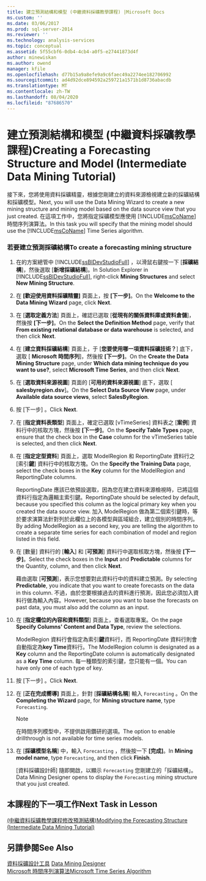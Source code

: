 ```yaml
---
title: 建立預測結構和模型 (中繼資料採礦教學課程) |Microsoft Docs
ms.custom: ''
ms.date: 03/06/2017
ms.prod: sql-server-2014
ms.reviewer: ''
ms.technology: analysis-services
ms.topic: conceptual
ms.assetid: 5f55cbf6-0db4-4cb4-a0f5-e27441873d4f
author: minewiskan
ms.author: owend
manager: kfile
ms.openlocfilehash: d77b15a9a8efe9a9c6faec49a2274ee182706992
ms.sourcegitcommit: ad4d92dce894592a259721a1571b1d8736abacdb
ms.translationtype: MT
ms.contentlocale: zh-TW
ms.lasthandoff: 08/04/2020
ms.locfileid: "87686570"
---
```

# <a name="creating-a-forecasting-structure-and-model-intermediate-data-mining-tutorial"></a><span data-ttu-id="ae2e0-102">建立預測結構和模型 (中繼資料採礦教學課程)</span><span class="sxs-lookup"><span data-stu-id="ae2e0-102">Creating a Forecasting Structure and Model (Intermediate Data Mining Tutorial)</span></span>
  <span data-ttu-id="ae2e0-103">接下來，您將使用資料採礦精靈，根據您剛建立的資料來源檢視建立新的採礦結構和採礦模型。</span><span class="sxs-lookup"><span data-stu-id="ae2e0-103">Next, you will use the Data Mining Wizard to create a new mining structure and mining model based on the data source view that you just created.</span></span> <span data-ttu-id="ae2e0-104">在這項工作中，您將指定採礦模型應使用 [!INCLUDE[msCoName](../includes/msconame-md.md)] 時間序列演算法。</span><span class="sxs-lookup"><span data-stu-id="ae2e0-104">In this task you will specify that the mining model should use the [!INCLUDE[msCoName](../includes/msconame-md.md)] Time Series algorithm.</span></span>  
  
### <a name="to-create-a-forecasting-mining-structure"></a><span data-ttu-id="ae2e0-105">若要建立預測採礦結構</span><span class="sxs-lookup"><span data-stu-id="ae2e0-105">To create a forecasting mining structure</span></span>  
  
1.  <span data-ttu-id="ae2e0-106">在的方案總管中 [!INCLUDE[ssBIDevStudioFull](../includes/ssbidevstudiofull-md.md)] ，以滑鼠右鍵按一下 [**採礦結構**]，然後選取 [**新增採礦結構**]。</span><span class="sxs-lookup"><span data-stu-id="ae2e0-106">In Solution Explorer in [!INCLUDE[ssBIDevStudioFull](../includes/ssbidevstudiofull-md.md)], right-click **Mining Structures** and select **New Mining Structure**.</span></span>  
  
2.  <span data-ttu-id="ae2e0-107">在 **[歡迎使用資料採礦精靈]** 頁面上，按 **[下一步]**。</span><span class="sxs-lookup"><span data-stu-id="ae2e0-107">On the **Welcome to the Data Mining Wizard** page, click **Next**.</span></span>  
  
3.  <span data-ttu-id="ae2e0-108">在 [**選取定義方法**] 頁面上，確認已選取 [**從現有的關係資料庫或資料倉儲**]，然後按 **[下一步]**。</span><span class="sxs-lookup"><span data-stu-id="ae2e0-108">On the **Select the Definition Method** page, verify that **From existing relational database or data warehouse** is selected, and then click **Next**.</span></span>  
  
4.  <span data-ttu-id="ae2e0-109">在 [**建立資料採礦結構**] 頁面上，于 [**您要使用哪一項資料採礦技術？**] 底下，選取 [ **Microsoft 時間序列**]，然後按 **[下一步]**。</span><span class="sxs-lookup"><span data-stu-id="ae2e0-109">On the **Create the Data Mining Structure** page, under **Which data mining technique do you want to use?**, select **Microsoft Time Series**, and then click **Next**.</span></span>  
  
5.  <span data-ttu-id="ae2e0-110">在 [**選取資料來源視圖**] 頁面的 [**可用的資料來源視圖**] 底下，選取 [ **salesbyregion.dsv**]。</span><span class="sxs-lookup"><span data-stu-id="ae2e0-110">On the **Select Data Source View** page, under **Available data source views**, select **SalesByRegion**.</span></span>  
  
6.  <span data-ttu-id="ae2e0-111">按 [下一步] 。</span><span class="sxs-lookup"><span data-stu-id="ae2e0-111">Click **Next**.</span></span>  
  
7.  <span data-ttu-id="ae2e0-112">在 [**指定資料表類型**] 頁面上，確定已選取 [vTimeSeries] 資料表之 [**案例**] 資料行中的核取方塊，然後按 **[下一步]**。</span><span class="sxs-lookup"><span data-stu-id="ae2e0-112">On the **Specify Table Types** page, ensure that the check box in the **Case** column for the vTimeSeries table is selected, and then click **Next**.</span></span>  
  
8.  <span data-ttu-id="ae2e0-113">在 [**指定定型資料**] 頁面上，選取 ModelRegion 和 ReportingDate 資料行之 [索引**鍵**] 資料行中的核取方塊。</span><span class="sxs-lookup"><span data-stu-id="ae2e0-113">On the **Specify the Training Data** page, select the check boxes in the **Key** column for the ModelRegion and ReportingDate columns.</span></span>  
  
     <span data-ttu-id="ae2e0-114">ReportingDate 應該已依預設選取，因為您在建立資料來源檢視時，已將這個資料行指定為邏輯主索引鍵。</span><span class="sxs-lookup"><span data-stu-id="ae2e0-114">ReportingDate should be selected by default, because you specified this column as the logical primary key when you created the data source view.</span></span> <span data-ttu-id="ae2e0-115">加入 ModelRegion 做為第二個索引鍵時，等於要求演算法針對列於此欄位上的各模型與區域組合，建立個別的時間序列。</span><span class="sxs-lookup"><span data-stu-id="ae2e0-115">By adding ModelRegion as a second key, you are telling the algorithm to create a separate time series for each combination of model and region listed in this field.</span></span>  
  
9. <span data-ttu-id="ae2e0-116">在 [數量] 資料行的 [**輸入**] 和 [**可預測**] 資料行中選取核取方塊，然後按 **[下一步]**。</span><span class="sxs-lookup"><span data-stu-id="ae2e0-116">Select the check boxes in the **Input** and **Predictable** columns for the Quantity, column, and then click **Next**.</span></span>  
  
     <span data-ttu-id="ae2e0-117">藉由選取 [**可預測**]，表示您想要對此資料行中的資料建立預測。</span><span class="sxs-lookup"><span data-stu-id="ae2e0-117">By selecting **Predictable**, you indicate that you want to create forecasts on the data in this column.</span></span> <span data-ttu-id="ae2e0-118">不過，由於您要根據過去的資料進行預測，因此您必須加入資料行做為輸入內容。</span><span class="sxs-lookup"><span data-stu-id="ae2e0-118">However, because you want to base the forecasts on past data, you must also add the column as an input.</span></span>  
  
10. <span data-ttu-id="ae2e0-119">在 [**指定欄位的內容和資料類型**] 頁面上，查看選取專案。</span><span class="sxs-lookup"><span data-stu-id="ae2e0-119">On the page **Specify Columns' Content and Data Type**, review the selections.</span></span>  
  
     <span data-ttu-id="ae2e0-120">ModelRegion 資料行會指定為索引**鍵**資料行，而 ReportingDate 資料行則會自動指定為**key Time**資料行。</span><span class="sxs-lookup"><span data-stu-id="ae2e0-120">The ModelRegion column is designated as a **Key** column and the ReportingDate column is automatically designated as a **Key Time** column.</span></span> <span data-ttu-id="ae2e0-121">每一種類型的索引鍵，您只能有一個。</span><span class="sxs-lookup"><span data-stu-id="ae2e0-121">You can have only one of each type of key.</span></span>  
  
11. <span data-ttu-id="ae2e0-122">按 [下一步] 。</span><span class="sxs-lookup"><span data-stu-id="ae2e0-122">Click **Next**.</span></span>  
  
12. <span data-ttu-id="ae2e0-123">在 [**正在完成嚮導]** 頁面上，針對 [**採礦結構名稱**] 輸入 `Forecasting` 。</span><span class="sxs-lookup"><span data-stu-id="ae2e0-123">On the **Completing the Wizard** page, for **Mining structure name**, type `Forecasting`.</span></span>  
  
    > [!NOTE]  
    >  <span data-ttu-id="ae2e0-124">在時間序列模型中，不提供啟用鑽研的選項。</span><span class="sxs-lookup"><span data-stu-id="ae2e0-124">The option to enable drillthrough is not available for time series models.</span></span>  
  
13. <span data-ttu-id="ae2e0-125">在 [**採礦模型名稱**] 中，輸入 `Forecasting` ，然後按一下 **[完成]**。</span><span class="sxs-lookup"><span data-stu-id="ae2e0-125">In **Mining model name**, type `Forecasting`, and then click **Finish**.</span></span>  
  
     <span data-ttu-id="ae2e0-126">[資料採礦設計師] 隨即開啟，以顯示 `Forecasting` 您剛建立的「採礦結構」。</span><span class="sxs-lookup"><span data-stu-id="ae2e0-126">Data Mining Designer opens to display the `Forecasting` mining structure that you just created.</span></span>  
  
## <a name="next-task-in-lesson"></a><span data-ttu-id="ae2e0-127">本課程的下一項工作</span><span class="sxs-lookup"><span data-stu-id="ae2e0-127">Next Task in Lesson</span></span>  
 [<span data-ttu-id="ae2e0-128">&#40;中繼資料採礦教學課程修改預測結構&#41;</span><span class="sxs-lookup"><span data-stu-id="ae2e0-128">Modifying the Forecasting Structure &#40;Intermediate Data Mining Tutorial&#41;</span></span>](../../2014/tutorials/modifying-the-forecasting-structure-intermediate-data-mining-tutorial.md)  
  
## <a name="see-also"></a><span data-ttu-id="ae2e0-129">另請參閱</span><span class="sxs-lookup"><span data-stu-id="ae2e0-129">See Also</span></span>  
 <span data-ttu-id="ae2e0-130">[資料採礦設計工具](../../2014/analysis-services/data-mining/data-mining-designer.md) </span><span class="sxs-lookup"><span data-stu-id="ae2e0-130">[Data Mining Designer](../../2014/analysis-services/data-mining/data-mining-designer.md) </span></span>  
 [<span data-ttu-id="ae2e0-131">Microsoft 時間序列演算法</span><span class="sxs-lookup"><span data-stu-id="ae2e0-131">Microsoft Time Series Algorithm</span></span>](../../2014/analysis-services/data-mining/microsoft-time-series-algorithm.md)  
  
  

